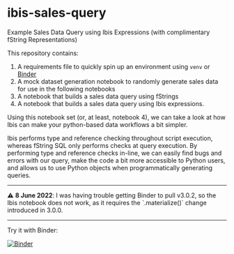 # ibis-sales-query
Example Sales Data Query using Ibis Expressions (with complimentary fString Representations)

This repository contains:

1. A requirements file to quickly spin up an environment using `venv` or [Binder](https://mybinder.org/)
2. A mock dataset generation notebook to randomly generate sales data for use in the following notebooks
3. A notebook that builds a sales data query using fStrings
4. A notebook that builds a sales data query using Ibis expressions.

Using this notebook set (or, at least, notebook 4), we can take a look at how Ibis can make your python-based data workflows a bit simpler.

Ibis performs type and reference checking throughout script execution, whereas fString SQL only performs checks at query execution.
By performing type and reference checks in-line, we can easily find bugs and errors with our query,
make the code a bit more accessible to Python users,
and allows us to use Python objects when programmatically generating queries.

<hr>
⚠️ <b>8 June 2022</b>: I was having trouble getting Binder to pull v3.0.2, so the Ibis notebook does not work, as it requires the `.materialize()` change introduced in 3.0.0.
<hr>

Try it with Binder:

[![Binder](https://mybinder.org/badge_logo.svg)](https://mybinder.org/v2/gh/p-a-a-a-trick/ibis-sales-query/HEAD)
